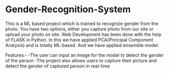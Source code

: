 # Gender-Recognition-System
This is a ML based project which is trained to recognize gender from the photo. You have two options, either you capture photo from our site or upload your photo on site. Web Development has been done with the help of FLASK in Python. In this we have applied PCA(Principal Component Analysis) and is totally ML-based. And we have applied ensemble model.

Features:-
-The user can input an image for the model to detect the gender of the person
-The project also allows users to capture their picture and detect the gender of captured person in real-time


